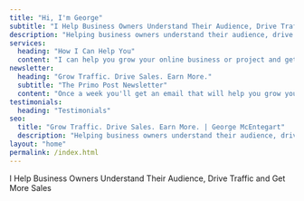 ```yaml
---
title: "Hi, I'm George"
subtitle: "I Help Business Owners Understand Their Audience, Drive Traffic and Get More Sales"
description: "Helping business owners understand their audience, drive website traffic, and get more sales."
services: 
  heading: "How I Can Help You"
  content: "I can help you grow your online business or project and get more sales with the following options..."
newsletter: 
  heading: "Grow Traffic. Drive Sales. Earn More."
  subtitle: "The Primo Post Newsletter"
  content: "Once a week you'll get an email that will help you grow your business. It includes one tip from me and three resources from others."
testimonials:
  heading: "Testimonials"
seo:
  title: "Grow Traffic. Drive Sales. Earn More. | George McEntegart"
  description: "Helping business owners understand their audience, drive website traffic, and get more sales."
layout: "home"
permalink: /index.html
---
```



I Help Business Owners Understand Their Audience, Drive Traffic and Get More Sales
